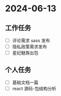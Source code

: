 # 2024-06-13

## 工作任务

- [ ] 评论需求 sass 发布
- [ ] 隐私政策需求发布
- [ ] 星纪魅族出包

## 个人任务

- [ ] 基础文档一篇
- [ ] react 源码-包结构分析

